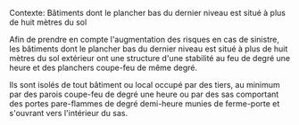 Contexte: Bâtiments dont le plancher bas du dernier niveau  est situé à plus de huit mètres du sol

Afin de prendre en compte l'augmentation des risques en cas de sinistre, les bâtiments dont le plancher bas du dernier niveau est situé à plus de huit mètres du sol extérieur ont une structure d'une stabilité au feu de degré une heure et des planchers coupe-feu de même degré.

Ils sont isolés de tout bâtiment ou local occupé par des tiers, au minimum par des parois coupe-feu de degré une heure ou par des sas comportant des portes pare-flammes de degré demi-heure munies de ferme-porte et s'ouvrant vers l'intérieur du sas.